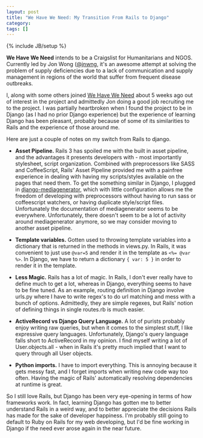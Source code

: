 ```yaml
---
layout: post
title: "We Have We Need: My Transition From Rails to Django"
category: 
tags: []
---
```

{% include JB/setup %}

**We Have We Need** intends to be a Craigslist for Humanitarians and NGOS. 
Currently led by Jon Wong ([@jnwng](http://twitter.com/#!/jnwng), it's an
awesome attempt at solving the problem of supply deficiencies due to
a lack of communication and supply management in regions of the world that 
suffer from frequent disease outbreaks.

I, along with some others joined [We Have We Need](http://www.wehave-weneed.org)
about 5 weeks ago out of interest in the project and admittedly Jon doing 
a good job recruiting me to the project. I was partially heartbroken when I found
the project to be in Django (as I had no prior Django experience) but the experience
of learning Django has been pleasant, probably because of some of its similarities to
Rails and the experience of those around me.

Here are just a couple of notes on my switch from Rails to django.

- **Asset Pipeline.** Rails 3 has spoiled me with the built in asset pipeline, and the
advantages it presents developers with - most importantly stylesheet, script organization.
Combined with preprocessors like SASS and CoffeeScript, Rails' Asset Pipeline provided me
with a painfree experience in dealing with having my scripts/styles available on the pages
that need them. To get the something similar in Django, I plugged in 
[django-mediagenerator](http://www.allbuttonspressed.com/projects/django-mediagenerator),
which with little configuration allows me the freedom of developing with preprocessors without 
having to run sass or coffeescript watchers, or having duplicate style/script files. Unfortunately
the documentation of mediagenerator seems to be everywhere. Unfortunately, there
doesn't seem to be a lot of activity around mediagenerator anymore, so we may consider moving
to another asset pipeline.
- **Template variables.** Gotten used to throwing template variables into a dictionary that is returned
in the methods in views.py. In Rails, it was convenient to just use `@var=5` and render
it in the template as `<%= @var %>`. In Django, we have to return a dictionary `{ var: 5 }` 
in order to render it in the template.

- **Less Magic.** Rails has a lot of magic. In Rails, I don't ever really have
to define much to get a lot, whereas in Django, everything seems to have to be fine tuned.
As an example, routing definition in Django involve urls.py where I have to write regex's
to do url matching and mess with a bunch of options. Admittedly, they are simple regexes, 
but Rails' notion of defining things in single routes.rb is much easier.
- **ActiveRecord vs Django Query Language.** A lot of purists probably enjoy writing raw
queries, but when it comes to the simplest stuff, I like expressive query languages. Unfortunately,
Django's query language falls short to ActiveRecord in my opinion. I find myself writing a lot of
User.objects.all - when in Rails it's pretty much implied that I want to query through all User objects.
- **Python imports.** I have to import everything. This is annoying because it gets messy fast, and I
forget imports when writing new code way too often. Having the magic of Rails' automatically resolving
dependencies at runtime is great.

So I still love Rails, but Django has been very eye-opening in terms of how frameworks work. In fact,
learning Django has gotten me to better understand Rails in a weird way, and to better appreciate 
the decisions Rails has made for the sake of developer happiness. I'm probably still going to 
default to Ruby on Rails for my web developing, but I'd be fine working in Django if the need
ever arose again in the near future.
